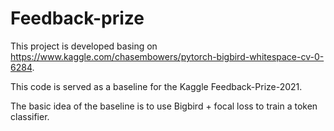 # Feedback-prize

This project is developed basing on https://www.kaggle.com/chasembowers/pytorch-bigbird-whitespace-cv-0-6284.

This code is served as a baseline for the Kaggle Feedback-Prize-2021.

The basic idea of the baseline is to use Bigbird + focal loss to train a token classifier.

